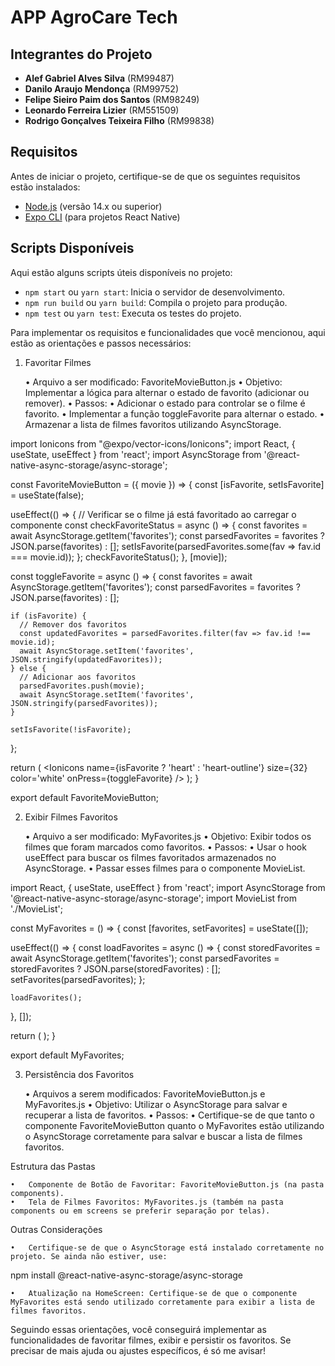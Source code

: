 # APP AgroCare Tech

## Integrantes do Projeto

- **Alef Gabriel Alves Silva** (RM99487)
- **Danilo Araujo Mendonça** (RM99752)
- **Felipe Sieiro Paim dos Santos** (RM98249)
- **Leonardo Ferreira Lizier** (RM551509)
- **Rodrigo Gonçalves Teixeira Filho** (RM99838)

## Requisitos

Antes de iniciar o projeto, certifique-se de que os seguintes requisitos estão instalados:

- [Node.js](https://nodejs.org/) (versão 14.x ou superior)
- [Expo CLI](https://docs.expo.dev/get-started/installation/) (para projetos React Native)


## Scripts Disponíveis

Aqui estão alguns scripts úteis disponíveis no projeto:

* `npm start` ou `yarn start`: Inicia o servidor de desenvolvimento.
* `npm run build` ou `yarn build`: Compila o projeto para produção.
* `npm test` ou `yarn test`: Executa os testes do projeto.


Para implementar os requisitos e funcionalidades que você mencionou, aqui estão as orientações e passos necessários:

1. Favoritar Filmes

	•	Arquivo a ser modificado: FavoriteMovieButton.js
	•	Objetivo: Implementar a lógica para alternar o estado de favorito (adicionar ou remover).
	•	Passos:
	•	Adicionar o estado para controlar se o filme é favorito.
	•	Implementar a função toggleFavorite para alternar o estado.
	•	Armazenar a lista de filmes favoritos utilizando AsyncStorage.

import Ionicons from "@expo/vector-icons/Ionicons";
import React, { useState, useEffect } from 'react';
import AsyncStorage from '@react-native-async-storage/async-storage';

const FavoriteMovieButton = ({ movie }) => {
  const [isFavorite, setIsFavorite] = useState(false);

  useEffect(() => {
    // Verificar se o filme já está favoritado ao carregar o componente
    const checkFavoriteStatus = async () => {
      const favorites = await AsyncStorage.getItem('favorites');
      const parsedFavorites = favorites ? JSON.parse(favorites) : [];
      setIsFavorite(parsedFavorites.some(fav => fav.id === movie.id));
    };
    checkFavoriteStatus();
  }, [movie]);

  const toggleFavorite = async () => {
    const favorites = await AsyncStorage.getItem('favorites');
    const parsedFavorites = favorites ? JSON.parse(favorites) : [];

    if (isFavorite) {
      // Remover dos favoritos
      const updatedFavorites = parsedFavorites.filter(fav => fav.id !== movie.id);
      await AsyncStorage.setItem('favorites', JSON.stringify(updatedFavorites));
    } else {
      // Adicionar aos favoritos
      parsedFavorites.push(movie);
      await AsyncStorage.setItem('favorites', JSON.stringify(parsedFavorites));
    }

    setIsFavorite(!isFavorite);
  };

  return (
    <Ionicons name={isFavorite ? 'heart' : 'heart-outline'} size={32}
      color='white'
      onPress={toggleFavorite}
    />
  );
}

export default FavoriteMovieButton;

2. Exibir Filmes Favoritos

	•	Arquivo a ser modificado: MyFavorites.js
	•	Objetivo: Exibir todos os filmes que foram marcados como favoritos.
	•	Passos:
	•	Usar o hook useEffect para buscar os filmes favoritados armazenados no AsyncStorage.
	•	Passar esses filmes para o componente MovieList.

import React, { useState, useEffect } from 'react';
import AsyncStorage from '@react-native-async-storage/async-storage';
import MovieList from './MovieList';

const MyFavorites = () => {
  const [favorites, setFavorites] = useState([]);

  useEffect(() => {
    const loadFavorites = async () => {
      const storedFavorites = await AsyncStorage.getItem('favorites');
      const parsedFavorites = storedFavorites ? JSON.parse(storedFavorites) : [];
      setFavorites(parsedFavorites);
    };

    loadFavorites();
  }, []);

  return (
    <MovieList title="My Favorites" data={favorites} />
  );
}

export default MyFavorites;

3. Persistência dos Favoritos

	•	Arquivos a serem modificados: FavoriteMovieButton.js e MyFavorites.js
	•	Objetivo: Utilizar o AsyncStorage para salvar e recuperar a lista de favoritos.
	•	Passos:
	•	Certifique-se de que tanto o componente FavoriteMovieButton quanto o MyFavorites estão utilizando o AsyncStorage corretamente para salvar e buscar a lista de filmes favoritos.

Estrutura das Pastas

	•	Componente de Botão de Favoritar: FavoriteMovieButton.js (na pasta components).
	•	Tela de Filmes Favoritos: MyFavorites.js (também na pasta components ou em screens se preferir separação por telas).

Outras Considerações

	•	Certifique-se de que o AsyncStorage está instalado corretamente no projeto. Se ainda não estiver, use:

npm install @react-native-async-storage/async-storage


	•	Atualização na HomeScreen: Certifique-se de que o componente MyFavorites está sendo utilizado corretamente para exibir a lista de filmes favoritos.

Seguindo essas orientações, você conseguirá implementar as funcionalidades de favoritar filmes, exibir e persistir os favoritos. Se precisar de mais ajuda ou ajustes específicos, é só me avisar!
